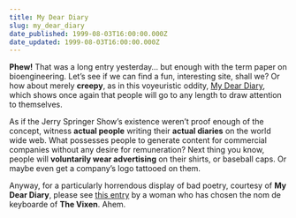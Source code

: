 ```yaml
---
title: My Dear Diary
slug: my_dear_diary
date_published: 1999-08-03T16:00:00.000Z
date_updated: 1999-08-03T16:00:00.000Z
---
```


**Phew!** That was a long entry yesterday… but enough with the term paper on bioengineering. Let’s see if we can find a fun, interesting site, shall we? Or how about merely **creepy**, as in this voyeuristic oddity, [My Dear Diary](http://www.mydeardiary.com), which shows once again that people will go to any length to draw attention to themselves.

As if the Jerry Springer Show’s existence weren’t proof enough of the concept, witness **actual people** writing their **actual diaries** on the world wide web. What possesses people to generate content for commercial companies without any desire for remuneration? Next thing you know, people will **voluntarily wear advertising** on their shirts, or baseball caps. Or maybe even get a company’s logo tattooed on them.

Anyway, for a particularly horrendous display of bad poetry, courtesy of **My Dear Diary**, please see [this entry](http://www.mydeardiary.com/cgi-bin/diary.cgi?page=16&amp;author=The_Vixen) by a woman who has chosen the nom de keyboarde of **The Vixen**. Ahem.
